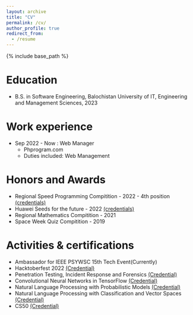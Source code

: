 ```yaml
---
layout: archive
title: "CV"
permalink: /cv/
author_profile: true
redirect_from:
  - /resume
---
```


{% include base_path %}

Education
======
* B.S. in Software Engineering, Balochistan University of IT, Engineering and Management Sciences, 2023

Work experience
======
* Sep 2022 - Now : Web Manager
  * Phprogram.com
  * Duties included: Web Management

  
Honors and Awards
======
* Regional Speed Programming Compitition - 2022 - 4th position <a href="/images/SPC.jpeg">(credentials)</a>
* Huawei Seeds for the future - 2022 <a href="/images/HSF.jpeg">(credentials)</a>
* Regional Mathematics Compitition - 2021
* Space Week Quiz Compitition - 2019

  
Activities & certifications
======
* Ambassador for IEEE PSYWSC 15th Tech Event(Currently)
* Hacktoberfest 2022 <a href="https://dev.to/engrowaisali">(Credential)</a>
* Penetration Testing, Incident Response and Forensics <a href="https://www.coursera.org/account/accomplishments/certificate/ZJJ8UT33YEU7">(Credential)</a>
* Convolutional Neural Networks in TensorFlow <a href="https://www.coursera.org/account/accomplishments/certificate/TAW7VMFQNK4K">(Credential)</a>
* Natural Language Processing with Probabilistic Models <a href="https://www.coursera.org/account/accomplishments/certificate/8FFDPVTUBGLS">(Credential)</a>
* Natural Language Processing with Classification and Vector Spaces <a href="https://www.coursera.org/account/accomplishments/certificate/6Z5SSETX72RT">(Credential)</a>
* CS50 <a href="https://cs50.harvard.edu/certificates/35853a6e-abf0-4579-9d06-f4f2f5a1b75b">(Credential)</a>



